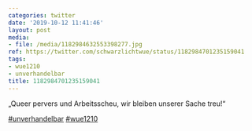 ```yaml
---
categories: twitter
date: '2019-10-12 11:41:46'
layout: post
media:
- file: /media/1182984632553398277.jpg
ref: https://twitter.com/schwarzlichtwue/status/1182984701235159041
tags:
- wue1210
- unverhandelbar
title: 1182984701235159041
---
```

„Queer pervers und Arbeitsscheu, wir bleiben unserer Sache treu!“

[#unverhandelbar](/t/unverhandelbar) [#wue1210](/t/wue1210) 